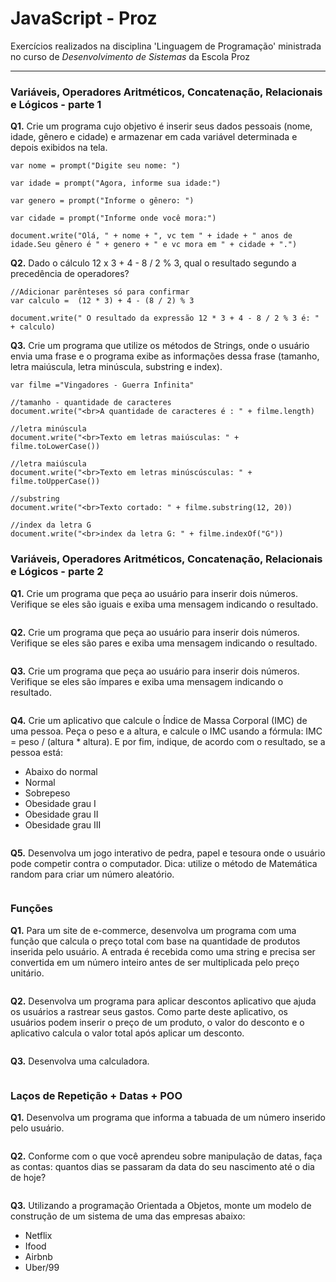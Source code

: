 # JavaScript - Proz
Exercícios realizados na disciplina 'Linguagem de Programação' ministrada no curso de _Desenvolvimento de Sistemas_ da Escola Proz

<hr>

### **Variáveis, Operadores Aritméticos, Concatenação, Relacionais e Lógicos - parte 1**

**Q1.** Crie um programa cujo objetivo é inserir seus dados pessoais (nome, idade, gênero e cidade) e armazenar em cada variável determinada e depois exibidos na tela.
```
var nome = prompt("Digite seu nome: ")

var idade = prompt("Agora, informe sua idade:")

var genero = prompt("Informe o gênero: ") 

var cidade = prompt("Informe onde você mora:")

document.write("Olá, " + nome + ", vc tem " + idade + " anos de idade.Seu gênero é " + genero + " e vc mora em " + cidade + ".")
```
**Q2.** Dado o cálculo 12 x 3 + 4 - 8 / 2 % 3, qual o resultado segundo a precedência de operadores?
```
//Adicionar parênteses só para confirmar 
var calculo =  (12 * 3) + 4 - (8 / 2) % 3

document.write(" O resultado da expressão 12 * 3 + 4 - 8 / 2 % 3 é: " + calculo)
```
**Q3.** Crie um programa que utilize os métodos de Strings, onde o usuário envia uma frase e o programa exibe as informações dessa frase (tamanho, letra maiúscula, letra minúscula, substring e index).
```
var filme ="Vingadores - Guerra Infinita"

//tamanho - quantidade de caracteres
document.write("<br>A quantidade de caracteres é : " + filme.length)

//letra minúscula
document.write("<br>Texto em letras maiúsculas: " + filme.toLowerCase())

//letra maiúscula
document.write("<br>Texto em letras minúscúsculas: " + filme.toUpperCase())

//substring
document.write("<br>Texto cortado: " + filme.substring(12, 20))

//index da letra G
document.write("<br>index da letra G: " + filme.indexOf("G"))

```
### **Variáveis, Operadores Aritméticos, Concatenação, Relacionais e Lógicos - parte 2**

**Q1.** Crie um programa que peça ao usuário para inserir dois números. Verifique se eles são iguais e exiba uma mensagem indicando o resultado.
```

```
**Q2.** Crie um programa que peça ao usuário para inserir dois números. Verifique se eles são pares e exiba uma mensagem indicando o resultado.
```

```
**Q3.** Crie um programa que peça ao usuário para inserir dois números. Verifique se eles são ímpares e exiba uma mensagem indicando o resultado.
```

```
**Q4.** Crie um aplicativo que calcule o Índice de Massa Corporal (IMC) de uma pessoa. Peça o peso e a altura, e calcule o IMC usando a fórmula: IMC = peso / (altura * altura). E por fim, indique, de acordo com o resultado, se a pessoa está: 
* Abaixo do normal
* Normal
* Sobrepeso
* Obesidade grau I
* Obesidade grau II
* Obesidade grau III
```

```
**Q5.** Desenvolva um jogo interativo de pedra, papel e tesoura onde o usuário pode competir contra o computador. Dica: utilize o método de Matemática random para criar um número aleatório.
```

```
### **Funções**

**Q1.** Para um site de e-commerce, desenvolva um programa com uma função que calcula o preço total com base na quantidade de produtos inserida pelo usuário. A entrada é recebida como uma string e precisa ser convertida em um número inteiro antes de ser multiplicada pelo preço unitário.
```

```
**Q2.** Desenvolva um programa para aplicar descontos aplicativo que ajuda os usuários a rastrear seus gastos. Como parte deste aplicativo, os usuários podem inserir o preço de um produto, o valor do desconto e o aplicativo calcula o valor total após aplicar um desconto.
```

```
**Q3.** Desenvolva uma calculadora.
```

```
### Laços de Repetição + Datas + POO

**Q1.** Desenvolva um programa que informa a tabuada de um número inserido pelo usuário.
```

```
**Q2.** Conforme com o que você aprendeu sobre manipulação de datas, faça as contas: quantos dias se passaram da data do seu nascimento até o dia de hoje?
```

```
**Q3.** Utilizando a programação Orientada a Objetos, monte um modelo de construção de um sistema de uma das empresas abaixo: 
* Netflix
* Ifood
* Airbnb
* Uber/99
```

```
